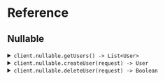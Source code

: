 # Reference
## Nullable
<details><summary><code>client.nullable.getUsers() -> List&lt;User&gt;</code></summary>
<dl>
<dd>

#### 🔌 Usage

<dl>
<dd>

<dl>
<dd>

```java
client.nullable().getUsers(
    GetUsersRequest
        .builder()
        .usernames(
            Arrays.asList(Optional.of("usernames"))
        )
        .activated(
            Arrays.asList(Optional.of(true))
        )
        .tags(
            Arrays.asList("tags")
        )
        .avatar("avatar")
        .extra(true)
        .build()
);
```
</dd>
</dl>
</dd>
</dl>

#### ⚙️ Parameters

<dl>
<dd>

<dl>
<dd>

**usernames:** `Optional<String>` 
    
</dd>
</dl>

<dl>
<dd>

**avatar:** `Optional<String>` 
    
</dd>
</dl>

<dl>
<dd>

**activated:** `Optional<Boolean>` 
    
</dd>
</dl>

<dl>
<dd>

**tags:** `Optional<String>` 
    
</dd>
</dl>

<dl>
<dd>

**extra:** `Optional<Boolean>` 
    
</dd>
</dl>
</dd>
</dl>


</dd>
</dl>
</details>

<details><summary><code>client.nullable.createUser(request) -> User</code></summary>
<dl>
<dd>

#### 🔌 Usage

<dl>
<dd>

<dl>
<dd>

```java
client.nullable().createUser(
    CreateUserRequest
        .builder()
        .username("username")
        .tags(
            Optional.of(
                Arrays.asList("tags", "tags")
            )
        )
        .metadata(
            Metadata
                .builder()
                .createdAt(OffsetDateTime.parse("2024-01-15T09:30:00Z"))
                .updatedAt(OffsetDateTime.parse("2024-01-15T09:30:00Z"))
                .status(
                    Status.active()
                )
                .avatar("avatar")
                .activated(true)
                .values(
                    new HashMap<String, Optional<String>>() {{
                        put("values", Optional.of("values"));
                    }}
                )
                .build()
        )
        .avatar("avatar")
        .build()
);
```
</dd>
</dl>
</dd>
</dl>

#### ⚙️ Parameters

<dl>
<dd>

<dl>
<dd>

**username:** `String` 
    
</dd>
</dl>

<dl>
<dd>

**tags:** `Optional<List<String>>` 
    
</dd>
</dl>

<dl>
<dd>

**metadata:** `Optional<Metadata>` 
    
</dd>
</dl>

<dl>
<dd>

**avatar:** `Optional<String>` 
    
</dd>
</dl>
</dd>
</dl>


</dd>
</dl>
</details>

<details><summary><code>client.nullable.deleteUser(request) -> Boolean</code></summary>
<dl>
<dd>

#### 🔌 Usage

<dl>
<dd>

<dl>
<dd>

```java
client.nullable().deleteUser(
    DeleteUserRequest
        .builder()
        .username("xy")
        .build()
);
```
</dd>
</dl>
</dd>
</dl>

#### ⚙️ Parameters

<dl>
<dd>

<dl>
<dd>

**username:** `Optional<String>` — The user to delete.
    
</dd>
</dl>
</dd>
</dl>


</dd>
</dl>
</details>
